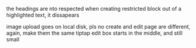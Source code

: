 the headings are nto respected
when creating restricted block out of a highlighted text, it dissapears

image upload goes on local disk, pls no
create and edit page are different, again, make them the same
tiptap edit box starts in the middle, and still small